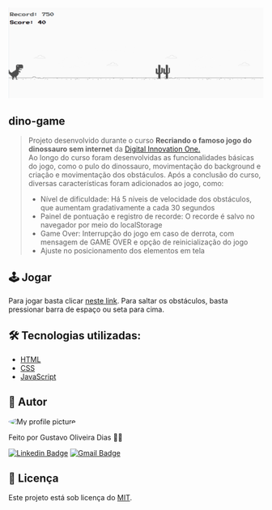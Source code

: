 <img src="./folder.png" alt="folder" />
<br />

## dino-game

> Projeto desenvolvido durante o curso **Recriando o famoso jogo do dinossauro sem internet** da [Digital Innovation One.](https://digitalinnovation.one/) <br>
> Ao longo do curso foram desenvolvidas as funcionalidades básicas do jogo, como o pulo do dinossauro, movimentação do background e criação e movimentação dos obstáculos. 
> Após a conclusão do curso, diversas características foram adicionados ao jogo, como:
> - Nível de dificuldade: Há 5 níveis de velocidade dos obstáculos, que aumentam gradativamente a cada 30 segundos
> - Painel de pontuação e registro de recorde: O recorde é salvo no navegador por meio do localStorage
> - Game Over: Interrupção do jogo em caso de derrota, com mensagem de GAME OVER e opção de reinicialização do jogo
> - Ajuste no posicionamento dos elementos em tela

## 🕹️ Jogar

Para jogar basta clicar [neste link](https://gustavogod.github.io/dino-game/). Para saltar os obstáculos, basta pressionar barra de espaço ou seta para cima.

## 🛠 Tecnologias utilizadas:

- [HTML](https://html.spec.whatwg.org/multipage/)
- [CSS](https://www.w3.org/TR/CSS/#css)
- [JavaScript](https://developer.mozilla.org/en-US/docs/Web/JavaScript)

## 🧔 Autor
 <img style="border-radius: 100%;" src="https://avatars.githubusercontent.com/u/13698021?v=4" width="100px;" alt="My profile picture"/>

Feito por Gustavo Oliveira Dias 👋🏽

[![Linkedin Badge](https://img.shields.io/badge/-Gustavo-blue?style=flat-square&logo=Linkedin&logoColor=white&link=https://www.linkedin.com/in/gustavo-dias-22117012b/)](https://www.linkedin.com/in/tgmarinho/) 
[![Gmail Badge](https://img.shields.io/badge/-gustavodias.god@gmail.com-c14438?style=flat-square&logo=Gmail&logoColor=white&link=mailto:gustavodias.god@gmail.com)](mailto:gustavodias.god@gmail.com)

## 🔑 Licença 

Este projeto está sob licença do [MIT](https://opensource.org/licenses/mit-license.php).
